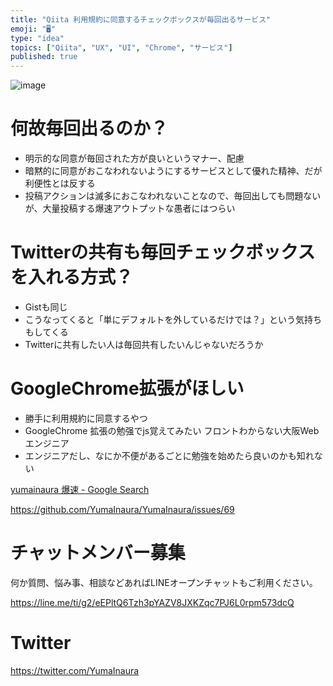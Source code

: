 ```yaml
---
title: "Qiita 利用規約に同意するチェックボックスが毎回出るサービス"
emoji: "🖥"
type: "idea"
topics: ["Qiita", "UX", "UI", "Chrome", "サービス"]
published: true
---
```


![image](https://user-images.githubusercontent.com/13635059/50553185-ec6aa680-0ce4-11e9-815b-89a31a860621.png)

# 何故毎回出るのか？

- 明示的な同意が毎回された方が良いというマナー、配慮
- 暗黙的に同意がおこなわれないようにするサービスとして優れた精神、だが利便性とは反する
- 投稿アクションは滅多におこなわれないことなので、毎回出しても問題ないが、大量投稿する爆速アウトプットな愚者にはつらい

# Twitterの共有も毎回チェックボックスを入れる方式？

- Gistも同じ
- こうなってくると「単にデフォルトを外しているだけでは？」という気持ちもしてくる
- Twitterに共有したい人は毎回共有したいんじゃないだろうか

# GoogleChrome拡張がほしい

- 勝手に利用規約に同意するやつ
- GoogleChrome 拡張の勉强でjs覚えてみたい フロントわからない大阪Webエンジニア
- エンジニアだし、なにか不便があるごとに勉強を始めたら良いのかも知れない

[yumainaura 爆速 - Google Search](https://www.google.com/search?q=yumainaura+%E7%88%86%E9%80%9F&oq=yumainaura+%E7%88%86%E9%80%9F&aqs=chrome..69i57j69i61j69i60l2j69i64l2.4929j0j7&sourceid=chrome&ie=UTF-8)

https://github.com/YumaInaura/YumaInaura/issues/69









<!-- Update From Qiita API -->

# チャットメンバー募集


何か質問、悩み事、相談などあればLINEオープンチャットもご利用ください。

https://line.me/ti/g2/eEPltQ6Tzh3pYAZV8JXKZqc7PJ6L0rpm573dcQ





# Twitter


https://twitter.com/YumaInaura


<!-- Update From Qiita API -->


